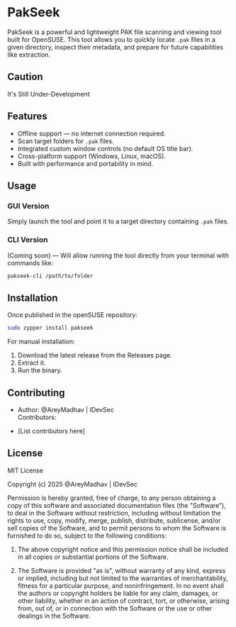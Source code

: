 # PakSeek

PakSeek is a powerful and lightweight PAK file scanning and viewing tool built for OpenSUSE.
This tool allows you to quickly locate `.pak` files in a given directory, inspect their metadata, and prepare for future capabilities like extraction.

## Caution
It's Still Under-Development

## Features

- Offline support — no internet connection required.
- Scan target folders for `.pak` files.
- Integrated custom window controls (no default OS title bar).
- Cross-platform support (Windows, Linux, macOS).
- Built with performance and portability in mind.

## Usage

### GUI Version
Simply launch the tool and point it to a target directory containing `.pak` files.

### CLI Version
(Coming soon) — Will allow running the tool directly from your terminal with commands like:
```bash
pakseek-cli /path/to/folder
```

## Installation

Once published in the openSUSE repository:
```bash
sudo zypper install pakseek
```

For manual installation:
1. Download the latest release from the Releases page.
2. Extract it.
3. Run the binary.

## Contributing

- Author: @AreyMadhav | IDevSec  
Contributors:  

- [List contributors here]

## License

MIT License

Copyright (c) 2025 @AreyMadhav | IDevSec

Permission is hereby granted, free of charge, to any person obtaining a copy
of this software and associated documentation files (the "Software"), to deal
in the Software without restriction, including without limitation the rights
to use, copy, modify, merge, publish, distribute, sublicense, and/or sell
copies of the Software, and to permit persons to whom the Software is
furnished to do so, subject to the following conditions:

1. The above copyright notice and this permission notice shall be included in all copies or substantial portions of the Software.

2. The Software is provided "as is", without warranty of any kind, express or implied, including but not limited to the warranties of merchantability, fitness for a particular purpose, and noninfringement. In no event shall the authors or copyright holders be liable for any claim, damages, or other liability, whether in an action of contract, tort, or otherwise, arising from, out of, or in connection with the Software or the use or other dealings in the Software.

